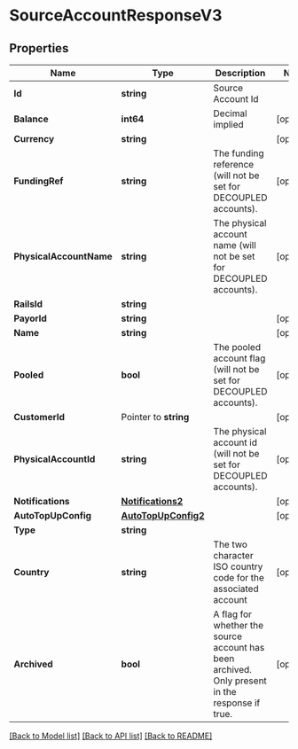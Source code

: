 # SourceAccountResponseV3

## Properties

Name | Type | Description | Notes
------------ | ------------- | ------------- | -------------
**Id** | **string** | Source Account Id | 
**Balance** | **int64** | Decimal implied | [optional] 
**Currency** | **string** |  | [optional] 
**FundingRef** | **string** | The funding reference (will not be set for DECOUPLED accounts). | [optional] 
**PhysicalAccountName** | **string** | The physical account name (will not be set for DECOUPLED accounts). | [optional] 
**RailsId** | **string** |  | 
**PayorId** | **string** |  | [optional] 
**Name** | **string** |  | [optional] 
**Pooled** | **bool** | The pooled account flag (will not be set for DECOUPLED accounts). | [optional] 
**CustomerId** | Pointer to **string** |  | [optional] 
**PhysicalAccountId** | **string** | The physical account id (will not be set for DECOUPLED accounts). | [optional] 
**Notifications** | [**Notifications2**](Notifications_2.md) |  | [optional] 
**AutoTopUpConfig** | [**AutoTopUpConfig2**](AutoTopUpConfig_2.md) |  | [optional] 
**Type** | **string** |  | 
**Country** | **string** | The two character ISO country code for the associated account | [optional] 
**Archived** | **bool** | A flag for whether the source account has been archived.  Only present in the response if true. | [optional] 

[[Back to Model list]](../README.md#documentation-for-models) [[Back to API list]](../README.md#documentation-for-api-endpoints) [[Back to README]](../README.md)


